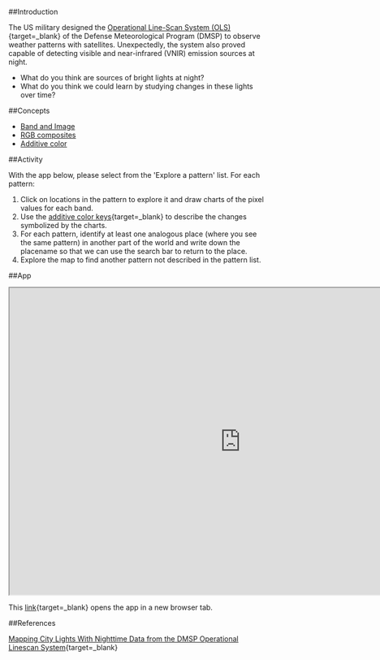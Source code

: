 ##Introduction  

The US military designed the [Operational Line-Scan System (OLS)](https://eogdata.mines.edu/products/dmsp/){target=_blank} of the Defense Meteorological Program (DMSP) to observe weather patterns with satellites. Unexpectedly, the system also proved capable of detecting visible and near-infrared (VNIR) emission sources at night.

- What do you think are sources of bright lights at night?  
- What do you think we could learn by studying changes in these lights over time?  

##Concepts     

- [Band and Image](../concepts/bands_image.md)  
- [RGB composites](../concepts/rgb_composites.md)  
- [Additive color](../concepts/additive_color.md)  

##Activity    

With the app below, please select from the 'Explore a pattern' list. For each pattern:  

1. Click on locations in the pattern to explore it and draw charts of the pixel values for each band.
2. Use the [additive color keys](../concepts/additive_color.md){target=_blank} to describe the changes symbolized by the charts.
3. For each pattern, identify at least one analogous place (where you see the same pattern) in another part of the world and write down the placename so that we can use the search bar to return to the place.  
4. Explore the map to find another pattern not described in the pattern list.  

##App  

<iframe
  src="https://jhowarth.users.earthengine.app/view/rgb-nighttime-lights"
  style="width:910px; height:605px;"
></iframe>

This [link](https://jhowarth.users.earthengine.app/view/rgb-nighttime-lights){target=_blank} opens the app in a new browser tab.  

##References  

[Mapping City Lights With Nighttime Data from the DMSP Operational Linescan System](https://www.asprs.org/wp-content/uploads/pers/97journal/june/1997_jun_727-734.pdf ){target=_blank}  
